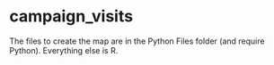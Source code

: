 # campaign_visits
The files to create the map are in the Python Files folder (and require Python). Everything else is R.
